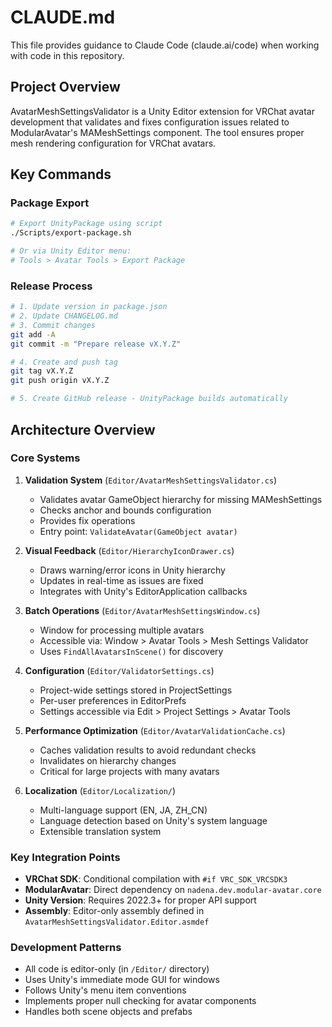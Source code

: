 # CLAUDE.md

This file provides guidance to Claude Code (claude.ai/code) when working with code in this repository.

## Project Overview

AvatarMeshSettingsValidator is a Unity Editor extension for VRChat avatar development that validates and fixes configuration issues related to ModularAvatar's MAMeshSettings component. The tool ensures proper mesh rendering configuration for VRChat avatars.

## Key Commands

### Package Export
```bash
# Export UnityPackage using script
./Scripts/export-package.sh

# Or via Unity Editor menu:
# Tools > Avatar Tools > Export Package
```

### Release Process
```bash
# 1. Update version in package.json
# 2. Update CHANGELOG.md
# 3. Commit changes
git add -A
git commit -m "Prepare release vX.Y.Z"

# 4. Create and push tag
git tag vX.Y.Z
git push origin vX.Y.Z

# 5. Create GitHub release - UnityPackage builds automatically
```

## Architecture Overview

### Core Systems

1. **Validation System** (`Editor/AvatarMeshSettingsValidator.cs`)
   - Validates avatar GameObject hierarchy for missing MAMeshSettings
   - Checks anchor and bounds configuration
   - Provides fix operations
   - Entry point: `ValidateAvatar(GameObject avatar)`

2. **Visual Feedback** (`Editor/HierarchyIconDrawer.cs`)
   - Draws warning/error icons in Unity hierarchy
   - Updates in real-time as issues are fixed
   - Integrates with Unity's EditorApplication callbacks

3. **Batch Operations** (`Editor/AvatarMeshSettingsWindow.cs`)
   - Window for processing multiple avatars
   - Accessible via: Window > Avatar Tools > Mesh Settings Validator
   - Uses `FindAllAvatarsInScene()` for discovery

4. **Configuration** (`Editor/ValidatorSettings.cs`)
   - Project-wide settings stored in ProjectSettings
   - Per-user preferences in EditorPrefs
   - Settings accessible via Edit > Project Settings > Avatar Tools

5. **Performance Optimization** (`Editor/AvatarValidationCache.cs`)
   - Caches validation results to avoid redundant checks
   - Invalidates on hierarchy changes
   - Critical for large projects with many avatars

6. **Localization** (`Editor/Localization/`)
   - Multi-language support (EN, JA, ZH_CN)
   - Language detection based on Unity's system language
   - Extensible translation system

### Key Integration Points

- **VRChat SDK**: Conditional compilation with `#if VRC_SDK_VRCSDK3`
- **ModularAvatar**: Direct dependency on `nadena.dev.modular-avatar.core`
- **Unity Version**: Requires 2022.3+ for proper API support
- **Assembly**: Editor-only assembly defined in `AvatarMeshSettingsValidator.Editor.asmdef`

### Development Patterns

- All code is editor-only (in `/Editor/` directory)
- Uses Unity's immediate mode GUI for windows
- Follows Unity's menu item conventions
- Implements proper null checking for avatar components
- Handles both scene objects and prefabs